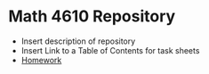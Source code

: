 # Math 4610 Repository
* Insert description of repository
* Insert Link to a Table of Contents for task sheets
* [Homework](http://github.com/chazcornwall/math4610/homework)
